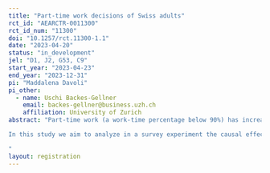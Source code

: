 ```yaml
---
title: "Part-time work decisions of Swiss adults"
rct_id: "AEARCTR-0011300"
rct_id_num: "11300"
doi: "10.1257/rct.11300-1.1"
date: "2023-04-20"
status: "in_development"
jel: "D1, J2, G53, C9"
start_year: "2023-04-23"
end_year: "2023-12-31"
pi: "Maddalena Davoli"
pi_other:
  - name: Uschi Backes-Gellner
    email: backes-gellner@business.uzh.ch
    affiliation: University of Zurich
abstract: "Part-time work (a work-time percentage below 90%) has increased significantly over the past thirty years in Switzerland, and while it is a phenomenon that interests both the male and the female labor force, it is more typically a characteristic of women’s working life (BFS, 2022). While providing the opportunity to pursue other activities, a part-time job may entail precarious working conditions, insufficient social security coverage (e.g., pension funds) and fewer opportunities for further education and training and career advancement. So far, it has not been systematically analyzed whether individuals are aware about the costs associated with part-time work choices and whether providing short, low-cost information can have causal effects on workload beliefs. 
In this study we aim to analyze in a survey experiment the causal effects of a short, low-cost randomized information intervention on the beliefs about part-time work. With our study we want to answer the following research questions: First, can a short information intervention on the short and long-term (opportunity) costs of working part-time affect the way people think about part-time work? Second, can we observe a difference in the decision made by female and male respondents? 
"
layout: registration
---
```



